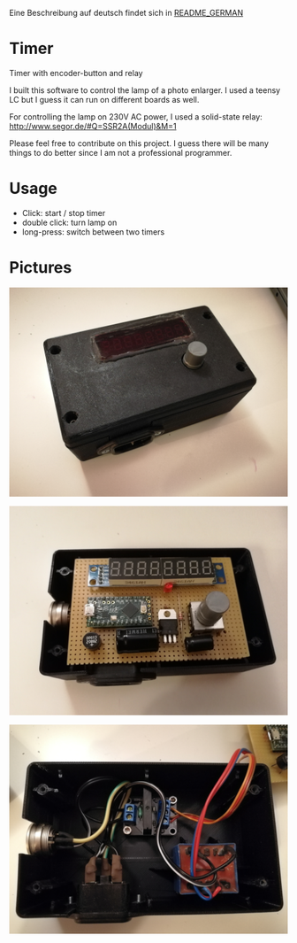 Eine Beschreibung auf deutsch findet sich in [README_GERMAN](README_GERMAN.md)

# Timer
Timer with encoder-button and relay

I built this software to control the lamp of a photo enlarger. I used a teensy LC but I guess it can run on different boards as well.

For controlling the lamp on 230V AC power, I used a solid-state relay:
http://www.segor.de/#Q=SSR2A(Modul)&M=1

Please feel free to contribute on this project. I guess there will be many things to do better since I am not a professional programmer.

# Usage
* Click: start / stop timer
* double click: turn lamp on
* long-press: switch between two timers

# Pictures
![Assembly](/doc/IMG_20200921_235534.jpg)

![control electronics](/doc/IMG_20200922_000312.jpg)

![230V electonics](/doc/IMG_20200922_000351.jpg)


